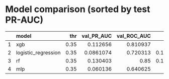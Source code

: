 # Model comparison (sorted by test PR-AUC)

|    | model               |   thr |   val_PR_AUC |   val_ROC_AUC |   val_F1 |   val_Recall |   val_Brier |   test_PR_AUC |   test_ROC_AUC |   test_F1 |   test_Recall |   test_Brier |
|---:|:--------------------|------:|-------------:|--------------:|---------:|-------------:|------------:|--------------:|---------------:|----------:|--------------:|-------------:|
|  1 | xgb                 |  0.35 |    0.112656  |      0.810937 | 0        |          0   |   0.0691575 |     0.184831  |       0.656168 | 0.2       |      0.166667 |    0.0491182 |
|  2 | logistic_regression |  0.35 |    0.0861074 |      0.720313 | 0.142857 |          0.8 |   0.17996   |     0.164375  |       0.681102 | 0.0909091 |      0.333333 |    0.144343  |
|  3 | rf                  |  0.35 |    0.130403  |      0.85     | 0.148148 |          0.4 |   0.072999  |     0.0992553 |       0.611549 | 0.142857  |      0.166667 |    0.0623965 |
|  4 | mlp                 |  0.35 |    0.060136  |      0.640625 | 0        |          0   |   0.0726694 |     0.050648  |       0.511811 | 0         |      0        |    0.062511  |